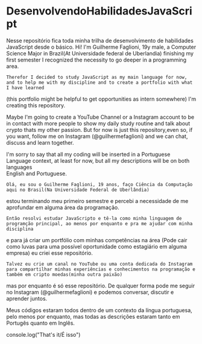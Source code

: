 # DesenvolvendoHabilidadesJavaScript
Nesse repositório fica toda minha trilha de desenvolvimento de habilidades JavaScript desde o básico.
    Hi! I'm Guilherme Faglioni, 19y male, a Computer Science Major in Brazil(At Universidade federal de Uberlandia)
  finishing my first semester I recognized the necessity to go deeper in a programming area.
   
    Therefor I decided to study JavaScript as my main language for now, and to help me with my discipline and to create a portfolio with what I have learned
  (this portfolio might be helpful to get opportunities as intern somewhere) I'm creating this repository.
   
   Maybe I'm going to create a YouTube Channel or a Instagram account to be in contact with more people to show my daily study routine
  and talk about crypto thats my other passion. But for now is just this repository,even so, if you want, follow me on Instagram (@guilhermefaglioni) and we can chat, discuss and learn together.
   
   I'm sorry to say that all my coding will be inserted in a Portuguese Language context, at least for now, but all my descriptions will be on both languages  
  English and Portuguese.
  
    Olá, eu sou o Guilherme Faglioni, 19 anos, faço Ciência da Computação aqui no Brasil(Na Universidade Federal de Uberlândia)
  estou terminando meu primeiro semestre e percebi a necessidade de me aprofundar em alguma área da programação.
    
    Então resolvi estudar JavaScripto e tê-la como minha linguagem de programção principal, ao menos por enquanto e pra me ajudar com minha disciplina
  e para já criar um portfólio com minhas competências na área (Pode cair como luvas para uma possível oportunidade como estagiário em alguma empresa) eu criei esse repositório.
  
    Talvez eu crie um canal no YouTube ou uma conta dedicada do Instagram para compartilhar minhas experiências e conhecimentos na programação e também em cripto moedas(minha outra paixão)
  mas por enquanto é só esse repositório. De qualquer forma pode me seguir no Instagram (@guilhermefaglioni) e podemos conversar, discutir e aprender juntos.
  
  Meus códigos estaram todos dentro de um contexto da língua portuguesa, pelo menos por enquanto, mas todas as descrições estaram tanto em Portugês quanto em Inglês.
  
  console.log("That's it/É isso")
